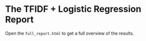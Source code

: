 # The TFIDF + Logistic Regression Report

Open the `full_report.html` to get a full overview of the results.
